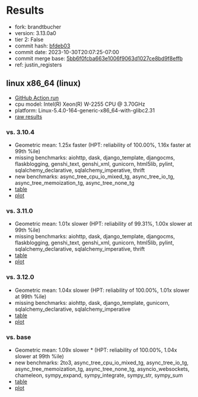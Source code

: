 # Results

- fork: brandtbucher
- version: 3.13.0a0
- tier 2: False
- commit hash: [bfdeb03](https://github.com/brandtbucher/cpython/commit/bfdeb03)
- commit date: 2023-10-30T20:07:25-07:00
- commit merge base: [5bb6f0fcba663e1006f9063d1027ce8bd9f8effb](https://github.com/brandtbucher/cpython/commit/5bb6f0fcba663e1006f9063d1027ce8bd9f8effb)
- ref: justin_registers

## linux x86_64 (linux)

- [GitHub Action run](https://github.com/faster-cpython/benchmarking/actions/runs/6711573601)
- cpu model: Intel(R) Xeon(R) W-2255 CPU @ 3.70GHz
- platform: Linux-5.4.0-164-generic-x86_64-with-glibc2.31
- [raw results](bm-20231030-linux-x86_64-brandtbucher-justin_registers-3.13.0a0-bfdeb03.json)

### vs. 3.10.4

- Geometric mean: 1.25x faster (HPT: reliability of 100.00%, 1.16x faster at 99th %ile)
- missing benchmarks: aiohttp, dask, django_template, djangocms, flaskblogging, genshi_text, genshi_xml, gunicorn, html5lib, pylint, sqlalchemy_declarative, sqlalchemy_imperative, thrift
- new benchmarks: async_tree_cpu_io_mixed_tg, async_tree_io_tg, async_tree_memoization_tg, async_tree_none_tg
- [table](bm-20231030-linux-x86_64-brandtbucher-justin_registers-3.13.0a0-bfdeb03-vs-3.10.4.md)
- [plot](bm-20231030-linux-x86_64-brandtbucher-justin_registers-3.13.0a0-bfdeb03-vs-3.10.4.png)

### vs. 3.11.0

- Geometric mean: 1.01x slower (HPT: reliability of 99.31%, 1.00x slower at 99th %ile)
- missing benchmarks: aiohttp, dask, django_template, djangocms, flaskblogging, genshi_text, genshi_xml, gunicorn, html5lib, pylint, sqlalchemy_declarative, sqlalchemy_imperative, thrift
- [table](bm-20231030-linux-x86_64-brandtbucher-justin_registers-3.13.0a0-bfdeb03-vs-3.11.0.md)
- [plot](bm-20231030-linux-x86_64-brandtbucher-justin_registers-3.13.0a0-bfdeb03-vs-3.11.0.png)

### vs. 3.12.0

- Geometric mean: 1.04x slower (HPT: reliability of 100.00%, 1.01x slower at 99th %ile)
- missing benchmarks: aiohttp, dask, django_template, gunicorn, sqlalchemy_declarative, sqlalchemy_imperative
- [table](bm-20231030-linux-x86_64-brandtbucher-justin_registers-3.13.0a0-bfdeb03-vs-3.12.0.md)
- [plot](bm-20231030-linux-x86_64-brandtbucher-justin_registers-3.13.0a0-bfdeb03-vs-3.12.0.png)

### vs. base

- Geometric mean: 1.09x slower \* (HPT: reliability of 100.00%, 1.04x slower at 99th %ile)
- new benchmarks: 2to3, async_tree_cpu_io_mixed_tg, async_tree_io_tg, async_tree_memoization_tg, async_tree_none_tg, asyncio_websockets, chameleon, sympy_expand, sympy_integrate, sympy_str, sympy_sum
- [table](bm-20231030-linux-x86_64-brandtbucher-justin_registers-3.13.0a0-bfdeb03-vs-base.md)
- [plot](bm-20231030-linux-x86_64-brandtbucher-justin_registers-3.13.0a0-bfdeb03-vs-base.png)

